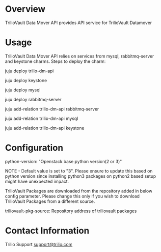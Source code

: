 # Overview

TrilioVault Data Mover API provides API service for TrilioVault Datamover

# Usage

TrilioVault Data Mover API relies on services from mysql, rabbitmq-server
and keystone charms. Steps to deploy the charm:

juju deploy trilio-dm-api

juju deploy keystone

juju deploy mysql

juju deploy rabbitmq-server

juju add-relation trilio-dm-api rabbitmq-server

juju add-relation trilio-dm-api mysql

juju add-relation trilio-dm-api keystone

# Configuration

python-version: "Openstack base python version(2 or 3)"

NOTE - Default value is set to "3". Please ensure to update this based on python version since installing
       python3 packages on python2 based setup might have unexpected impact.

TrilioVault Packages are downloaded from the repository added in below config parameter. Please change this only if you wish to download
TrilioVault Packages from a different source.

triliovault-pkg-source: Repository address of triliovault packages

# Contact Information

Trilio Support <support@trilio.com>

